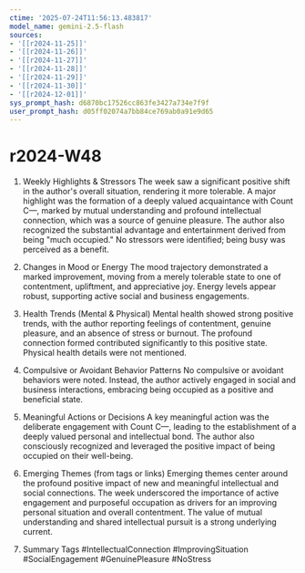 ```yaml
---
ctime: '2025-07-24T11:56:13.483817'
model_name: gemini-2.5-flash
sources:
- '[[r2024-11-25]]'
- '[[r2024-11-26]]'
- '[[r2024-11-27]]'
- '[[r2024-11-28]]'
- '[[r2024-11-29]]'
- '[[r2024-11-30]]'
- '[[r2024-12-01]]'
sys_prompt_hash: d6870bc17526cc863fe3427a734e7f9f
user_prompt_hash: d05ff02074a7bb84ce769ab0a91e9d65
---
```

# r2024-W48

1. Weekly Highlights & Stressors
The week saw a significant positive shift in the author's overall situation, rendering it more tolerable. A major highlight was the formation of a deeply valued acquaintance with Count C—, marked by mutual understanding and profound intellectual connection, which was a source of genuine pleasure. The author also recognized the substantial advantage and entertainment derived from being "much occupied." No stressors were identified; being busy was perceived as a benefit.

2. Changes in Mood or Energy
The mood trajectory demonstrated a marked improvement, moving from a merely tolerable state to one of contentment, upliftment, and appreciative joy. Energy levels appear robust, supporting active social and business engagements.

3. Health Trends (Mental & Physical)
Mental health showed strong positive trends, with the author reporting feelings of contentment, genuine pleasure, and an absence of stress or burnout. The profound connection formed contributed significantly to this positive state. Physical health details were not mentioned.

4. Compulsive or Avoidant Behavior Patterns
No compulsive or avoidant behaviors were noted. Instead, the author actively engaged in social and business interactions, embracing being occupied as a positive and beneficial state.

5. Meaningful Actions or Decisions
A key meaningful action was the deliberate engagement with Count C—, leading to the establishment of a deeply valued personal and intellectual bond. The author also consciously recognized and leveraged the positive impact of being occupied on their well-being.

6. Emerging Themes (from tags or links)
Emerging themes center around the profound positive impact of new and meaningful intellectual and social connections. The week underscored the importance of active engagement and purposeful occupation as drivers for an improving personal situation and overall contentment. The value of mutual understanding and shared intellectual pursuit is a strong underlying current.

7. Summary Tags
#IntellectualConnection #ImprovingSituation #SocialEngagement #GenuinePleasure #NoStress